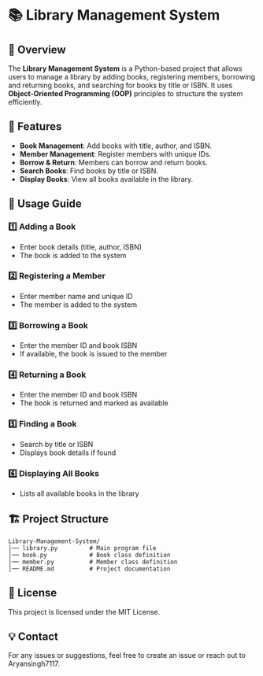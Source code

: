 # 📚 Library Management System

## 📖 Overview

The **Library Management System** is a Python-based project that allows users to manage a library by adding books, registering members, borrowing and returning books, and searching for books by title or ISBN. It uses **Object-Oriented Programming (OOP)** principles to structure the system efficiently.

## 🚀 Features

- **Book Management**: Add books with title, author, and ISBN.
- **Member Management**: Register members with unique IDs.
- **Borrow & Return**: Members can borrow and return books.
- **Search Books**: Find books by title or ISBN.
- **Display Books**: View all books available in the library.

## 📌 Usage Guide

### 1️⃣ **Adding a Book**

- Enter book details (title, author, ISBN)
- The book is added to the system

### 2️⃣ **Registering a Member**

- Enter member name and unique ID
- The member is added to the system

### 3️⃣ **Borrowing a Book**

- Enter the member ID and book ISBN
- If available, the book is issued to the member

### 4️⃣ **Returning a Book**

- Enter the member ID and book ISBN
- The book is returned and marked as available

### 5️⃣ **Finding a Book**

- Search by title or ISBN
- Displays book details if found

### 6️⃣ **Displaying All Books**

- Lists all available books in the library

## 🏗 Project Structure

```
Library-Management-System/
│── library.py         # Main program file
│── book.py            # Book class definition
│── member.py          # Member class definition
│── README.md          # Project documentation
```

## 📜 License

This project is licensed under the MIT License.

## 💡 Contact

For any issues or suggestions, feel free to create an issue or reach out to Aryansingh7117.

